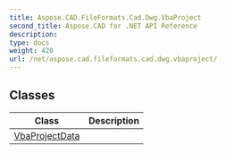```yaml
---
title: Aspose.CAD.FileFormats.Cad.Dwg.VbaProject
second_title: Aspose.CAD for .NET API Reference
description: 
type: docs
weight: 420
url: /net/aspose.cad.fileformats.cad.dwg.vbaproject/
---
```



## Classes

| Class | Description |
| --- | --- |
| [VbaProjectData](./vbaprojectdata/) |  |



